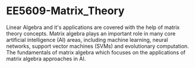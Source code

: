 # EE5609-Matrix_Theory

Linear Algebra and it's applications are covered with the help of matrix theory concepts.
Matrix algebra plays an important role in many core artificial intelligence (AI) areas, including machine learning, neural networks, support vector machines (SVMs)
and evolutionary computation.
The fundamentals of matrix algebra which focuses on the applications of matrix algebra approaches in AI.
